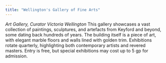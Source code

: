```yaml
---
title: "Wellington's Gallery of Fine Arts"
---
```


_Art Gallery, Curator Victoria Wellington_ 
This gallery showcases a vast collection of paintings, sculptures, and artefacts from Keyford and beyond, some dating back hundreds of years. The building itself is a piece of art, with elegant marble floors and walls lined with golden trim. Exhibitions rotate quarterly, highlighting both contemporary artists and revered masters. Entry is free, but special exhibitions may cost up to 5 gp for admission.